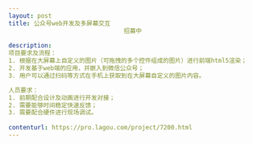 ```yaml
---                
layout: post       
title: 公众号web开发及多屏幕交互
                                招募中
           
description: 
项目要求及流程：
1. 根据在大屏幕上自定义的图片（可拖拽的多个控件组成的图片）进行前端html5渲染；
2. 开发基于web端的应用，并嵌入到微信公众号；
3. 用户可以通过扫码等方式在手机上获取到在大屏幕自定义的图片内容。

人员要求：
1. 前期配合设计及动画进行开发对接；
2. 需要能够时间稳定快速反馈；
3. 需要配合硬件进行现场调试。
     
contenturl: https://pro.lagou.com/project/7200.html      
---                 
```

